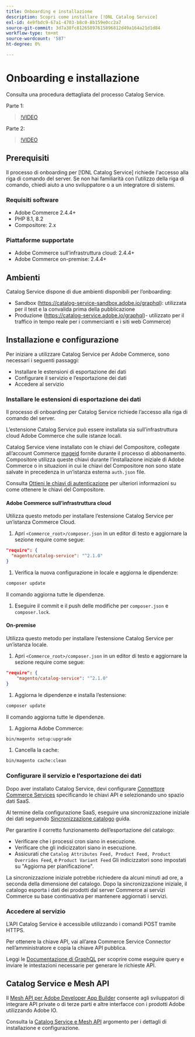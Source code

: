 ```yaml
---
title: Onboarding e installazione
description: Scopri come installare [!DNL Catalog Service]
exl-id: 4e9fbdc9-67a1-4703-b8c0-8b159e0cc2a7
source-git-commit: 3d7a38fc81265897615896812d49a164a21d1d84
workflow-type: tm+mt
source-wordcount: '587'
ht-degree: 0%

---
```


# Onboarding e installazione

Consulta una procedura dettagliata del processo Catalog Service.

Parte 1:

>[!VIDEO](https://video.tv.adobe.com/v/3415599)

Parte 2:

>[!VIDEO](https://video.tv.adobe.com/v/3415600)

## Prerequisiti

Il processo di onboarding per [!DNL Catalog Service] richiede l&#39;accesso alla riga di comando del server. Se non hai familiarità con l’utilizzo della riga di comando, chiedi aiuto a uno sviluppatore o a un integratore di sistemi.

### Requisiti software

- Adobe Commerce 2.4.4+
- PHP 8.1, 8.2
- Compositore: 2.x

### Piattaforme supportate

- Adobe Commerce sull’infrastruttura cloud: 2.4.4+
- Adobe Commerce on-premise: 2.4.4+

## Ambienti

Catalog Service dispone di due ambienti disponibili per l’onboarding:

- Sandbox (https://catalog-service-sandbox.adobe.io/graphql): utilizzata per il test e la convalida prima della pubblicazione
- Produzione (https://catalog-service.adobe.io/graphql)- utilizzato per il traffico in tempo reale per i commercianti e i siti web Commerce)

## Installazione e configurazione

Per iniziare a utilizzare Catalog Service per Adobe Commerce, sono necessari i seguenti passaggi:

- Installare le estensioni di esportazione dei dati
- Configurare il servizio e l’esportazione dei dati
- Accedere al servizio

### Installare le estensioni di esportazione dei dati

Il processo di onboarding per Catalog Service richiede l’accesso alla riga di comando del server.

L’estensione Catalog Service può essere installata sia sull’infrastruttura cloud Adobe Commerce che sulle istanze locali.

Catalog Service viene installato con le chiavi del Compositore, collegate all’account Commerce [mageid](https://developer.adobe.com/commerce/marketplace/guides/sellers/profile-personal/#field-descriptions) fornite durante il processo di abbonamento. Compositore utilizza queste chiavi durante l’installazione iniziale di Adobe Commerce o in situazioni in cui le chiavi del Compositore non sono state salvate in precedenza in un’istanza esterna `auth.json` file.

Consulta [Ottieni le chiavi di autenticazione](https://experienceleague.adobe.com/docs/commerce-operations/installation-guide/prerequisites/authentication-keys.html) per ulteriori informazioni su come ottenere le chiavi del Compositore.

#### Adobe Commerce sull’infrastruttura cloud

Utilizza questo metodo per installare l’estensione Catalog Service per un’istanza Commerce Cloud.

1. Apri `<Commerce_root>/composer.json` in un editor di testo e aggiornare la sezione require come segue:

```json
"require": {
  "magento/catalog-service": "^2.1.0"
}
```

1. Verifica la nuova configurazione in locale e aggiorna le dipendenze:

```bash
composer update
```

Il comando aggiorna tutte le dipendenze.

1. Eseguire il commit e il push delle modifiche per `composer.json` e `composer.lock`.

#### On-premise

Utilizza questo metodo per installare l’estensione Catalog Service per un’istanza locale.

1. Apri `<Commerce_root>/composer.json` in un editor di testo e aggiornare la sezione require come segue:

```json
"require": {
    "magento/catalog-service": "^2.1.0"
}
```

1. Aggiorna le dipendenze e installa l’estensione:

```bash
composer update
```

Il comando aggiorna tutte le dipendenze.

1. Aggiorna Adobe Commerce:

```bash
bin/magento setup:upgrade
```

1. Cancella la cache:

```bash
bin/magento cache:clean
```

### Configurare il servizio e l’esportazione dei dati

Dopo aver installato Catalog Service, devi configurare [Connettore Commerce Services](https://experienceleague.adobe.com/docs/commerce-merchant-services/user-guides/integration-services/saas.html#apikey) specificando le chiavi API e selezionando uno spazio dati SaaS.

Al termine della configurazione SaaS, eseguire una sincronizzazione iniziale dei dati seguendo [Sincronizzazione catalogo](https://experienceleague.adobe.com/docs/commerce-merchant-services/user-guides/data-services/catalog-sync.html) guida.

Per garantire il corretto funzionamento dell’esportazione del catalogo:

- Verificare che i processi cron siano in esecuzione.
- Verificare che gli indicizzatori siano in esecuzione.
- Assicurati che `Catalog Attributes Feed, Product Feed, Product Overrides Feed`, e `Product Variant Feed` Gli indicizzatori sono impostati su &quot;Aggiorna per pianificazione&quot;.

La sincronizzazione iniziale potrebbe richiedere da alcuni minuti ad ore, a seconda della dimensione del catalogo. Dopo la sincronizzazione iniziale, il catalogo esporta i dati dei prodotti dal server Commerce ai servizi Commerce su base continuativa per mantenere aggiornati i servizi.

### Accedere al servizio

L’API Catalog Service è accessibile utilizzando i comandi POST tramite HTTPS.

Per ottenere la chiave API, vai all’area Commerce Service Connector nell’amministratore e copia la chiave API pubblica.

Leggi le [Documentazione di GraphQL](https://developer.adobe.com/commerce/webapi/graphql/) per scoprire come eseguire query e inviare le intestazioni necessarie per generare le richieste API.

## Catalog Service e Mesh API

Il [Mesh API per Adobe Developer App Builder](https://developer.adobe.com/graphql-mesh-gateway/gateway/overview/) consente agli sviluppatori di integrare API private o di terze parti e altre interfacce con i prodotti Adobe utilizzando Adobe IO.

Consulta la  [Catalog Service e Mesh API](mesh.md) argomento per i dettagli di installazione e configurazione.
